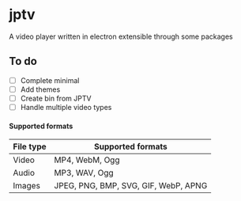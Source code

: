 # jptv

A video player written in electron extensible through some packages

## To do

-   [ ] Complete minimal
-   [ ] Add themes
-   [ ] Create bin from JPTV
-   [ ] Handle multiple video types

#### Supported formats

<div align="center">

| File type | Supported formats                     |
| --------- | ------------------------------------ |
| Video     | MP4, WebM, Ogg                       |
| Audio     | MP3, WAV, Ogg                        |
| Images    | JPEG, PNG, BMP, SVG, GIF, WebP, APNG |

</div>

